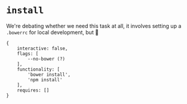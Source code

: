 # `install`

We're debating whether we need this task at all, it involves setting up a `.bowerrc` for local development, but :shrug:

```
{
	interactive: false,
	flags: [
		--no-bower (?)
	],
	functionality: [
		'bower install',
		'npm install'
	],
	requires: []
}
```
